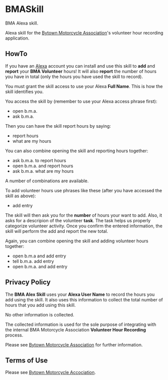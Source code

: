 # BMASkill
BMA Alexa skill.

Alexa skill for the [Bytown Motorcycle Association](http://bma1.ca/)'s volunteer hour recording application.

## HowTo
If you have an [Alexa](https://alexa.amazon.ca/) account you can install and use this skill to **add** and **report** your **BMA Volunteer** hours! It will also **report** the number of hours you have in total (only the hours you have used the skill to record).

You must grant the skill access to use your Alexa **Full Name**. This is how the skill identifies you.

You access the skill by (remember to use your Alexa access phrase first):
- open b.m.a.
- ask b.m.a.

Then you can have the skill report hours by saying:
- report hours
- what are my hours

You can also combine opening the skill and reporting hours together:
- ask b.m.a. to report hours
- open b.m.a. and report hours
- ask b.m.a. what are my hours

A number of combinations are available.

To add volunteer hours use phrases like these (after you have accessed the skill as above):
- add entry

The skill will then ask you for the **number** of hours your want to add. Also, it asks for a descripion of the volunteer **task**. The task helps us properly categorize volunteer activity. Once you confirm the entered information, the skill will perform the add and report the new total.

Again, you can combine opening the skill and adding volunteer hours together:
- open b.m.a and add entry
- tell b.m.a. add entry
- open b.m.a. and add entry

## Privacy Policy
The **BMA Alex Skill** uses your **Alexa User Name** to record the hours you add using the skill. It also uses this information to collect the total number of hours that you add using this skill.

No other information is collected.

The collected information is used for the sole purpose of integrating with the internal BMA Motorcycle Association **Volunteer Hour Recording** process.

Please see [Bytown Motorcycle Association](http://bma1.ca) for further information.

## Terms of Use
Please see [Bytown Motorcycle Accociation](http://bma1.ca/terms-of-use-s31.php).
